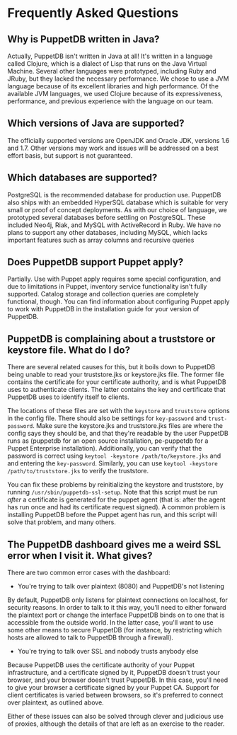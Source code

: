 # Frequently Asked Questions

## Why is PuppetDB written in Java?

Actually, PuppetDB isn't written in Java at all! It's written in a language
called Clojure, which is a dialect of Lisp that runs on the Java Virtual
Machine. Several other languages were prototyped, including Ruby and JRuby, but
they lacked the necessary performance.  We chose to use a JVM language because
of its excellent libraries and high performance. Of the available JVM
languages, we used Clojure because of its expressiveness, performance, and
previous experience with the language on our team.

## Which versions of Java are supported?

The officially supported versions are OpenJDK and Oracle JDK, versions 1.6 and
1.7. Other versions may work and issues will be addressed on a best effort
basis, but support is not guaranteed.

## Which databases are supported?

PostgreSQL is the recommended database for production use. PuppetDB also ships
with an embedded HyperSQL database which is suitable for very small or proof of
concept deployments. As with our choice of language, we prototyped several
databases before settling on PostgreSQL. These included Neo4j, Riak, and MySQL
with ActiveRecord in Ruby. We have no plans to support any other databases,
including MySQL, which lacks important features such as array columns and
recursive queries

## Does PuppetDB support Puppet apply?

Partially. Use with Puppet apply requires some special configuration, and due
to limitations in Puppet, inventory service functionality isn't fully
supported. Catalog storage and collection queries are completely functional,
though. You can find information about configuring Puppet apply to work with
PuppetDB in the installation guide for your version of PuppetDB.

## PuppetDB is complaining about a truststore or keystore file. What do I do?

There are several related causes for this, but it boils down to PuppetDB being
unable to read your truststore.jks or keystore.jks file. The former file
contains the certificate for your certificate authority, and is what PuppetDB
uses to authenticate clients. The latter contains the key and certificate that
PuppetDB uses to identify itself to clients.

The locations of these files are set with the `keystore` and `truststore`
options in the config file. There should also be settings for `key-password`
and `trust-password`. Make sure the keystore.jks and truststore.jks files are
where the config says they should be, and that they're readable by the user
PuppetDB runs as (puppetdb for an open source installation, pe-puppetdb for a
Puppet Enterprise installation). Additionally, you can verify that the password
is correct using `keytool -keystore /path/to/keystore.jks` and and entering the
`key-password`. Similarly, you can use `keytool -keystore
/path/to/truststore.jks` to verify the truststore.

You can fix these problems by reinitializing the keystore and truststore, by
running `/usr/sbin/puppetdb-ssl-setup`. Note that this script must be run
*after* a certificate is generated for the puppet agent (that is: after the
agent has run once and had its certificate request signed). A common
problem is installing PuppetDB before the Puppet agent has run, and this script
will solve that problem, and many others.

## The PuppetDB dashboard gives me a weird SSL error when I visit it. What gives?

There are two common error cases with the dashboard:

* You're trying to talk over plaintext (8080) and PuppetDB's not listening

By default, PuppetDB only listens for plaintext connections on localhost, for
security reasons. In order to talk to it this way, you'll need to either
forward the plaintext port or change the interface PuppetDB binds on to one
that is accessible from the outside world. In the latter case, you'll want to
use some other means to secure PuppetDB (for instance, by restricting which
hosts are allowed to talk to PuppetDB through a firewall).

* You're trying to talk over SSL and nobody trusts anybody else

Because PuppetDB uses the certificate authority of your Puppet
infrastructure, and a certificate signed by it, PuppetDB doesn't trust your
browser, and your browser doesn't trust PuppetDB. In this case, you'll need to
give your browser a certificate signed by your Puppet CA. Support for client
certificates is varied between browsers, so it's preferred to connect over
plaintext, as outlined above.

Either of these issues can also be solved through clever and judicious use of
proxies, although the details of that are left as an exercise to the reader.
